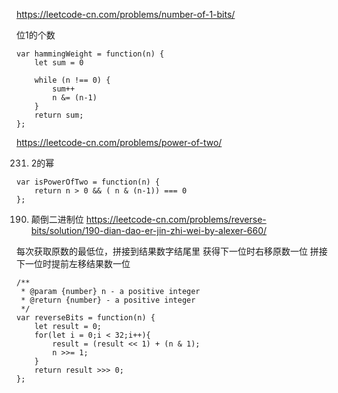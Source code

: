
https://leetcode-cn.com/problems/number-of-1-bits/

位1的个数

```
var hammingWeight = function(n) {
    let sum = 0

    while (n !== 0) {
        sum++
        n &= (n-1)
    }
    return sum;
};
```


https://leetcode-cn.com/problems/power-of-two/

231. 2的幂

```
var isPowerOfTwo = function(n) {
    return n > 0 && ( n & (n-1)) === 0
};
```


190. 颠倒二进制位
https://leetcode-cn.com/problems/reverse-bits/solution/190-dian-dao-er-jin-zhi-wei-by-alexer-660/

每次获取原数的最低位，拼接到结果数字结尾里
  获得下一位时右移原数一位
  拼接下一位时提前左移结果数一位

```
/**
 * @param {number} n - a positive integer
 * @return {number} - a positive integer
 */
var reverseBits = function(n) {
    let result = 0;
    for(let i = 0;i < 32;i++){
        result = (result << 1) + (n & 1);
        n >>= 1;
    }
    return result >>> 0;
};
```

